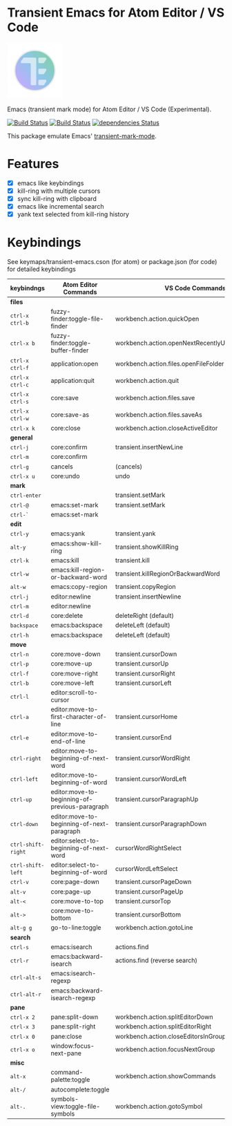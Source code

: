 # Transient Emacs for Atom Editor / VS Code

<img src="https://raw.githubusercontent.com/yasuyuky/transient-emacs/master/image/icon.png" width="128px">

Emacs (transient mark mode) for Atom Editor / VS Code (Experimental).

[![Build Status](https://travis-ci.org/yasuyuky/transient-emacs.svg)](https://travis-ci.org/yasuyuky/transient-emacs)
[![Build Status](https://dev.azure.com/yasuyuky/transient-emacs/_apis/build/status/yasuyuky.transient-emacs?branchName=master)](https://dev.azure.com/yasuyuky/transient-emacs/_build/latest?definitionId=1&branchName=master)
[![dependencies Status](https://david-dm.org/yasuyuky/transient-emacs/status.svg)](https://david-dm.org/yasuyuky/transient-emacs)

This package emulate Emacs'
[transient-mark-mode](http://www.emacswiki.org/emacs/TransientMarkMode).

# Features

- [x] emacs like keybindings
- [x] kill-ring with multiple cursors
- [x] sync kill-ring with clipboard
- [x] emacs like incremental search
- [x] yank text selected from kill-ring history

# Keybindings

See keymaps/transient-emacs.cson (for atom) or package.json (for code) for detailed keybindings

| keybindngs         | Atom Editor Commands                           | VS Code Commands                                   |
| ------------------ | ---------------------------------------------- | -------------------------------------------------- |
| **files**          |                                                |                                                    |
| `ctrl-x ctrl-b`    | fuzzy-finder:toggle-file-finder                | workbench.action.quickOpen                         |
| `ctrl-x b`         | fuzzy-finder:toggle-buffer-finder              | workbench.action.openNextRecentlyUsedEditorInGroup |
| `ctrl-x ctrl-f`    | application:open                               | workbench.action.files.openFileFolder              |
| `ctrl-x ctrl-c`    | application:quit                               | workbench.action.quit                              |
| `ctrl-x ctrl-s`    | core:save                                      | workbench.action.files.save                        |
| `ctrl-x ctrl-w`    | core:save-as                                   | workbench.action.files.saveAs                      |
| `ctrl-x k`         | core:close                                     | workbench.action.closeActiveEditor                 |
| **general**        |                                                |                                                    |
| `ctrl-j`           | core:confirm                                   | transient.insertNewLine                            |
| `ctrl-m`           | core:confirm                                   |                                                    |
| `ctrl-g`           | cancels                                        | (cancels)                                          |
| `ctrl-x u`         | core:undo                                      | undo                                               |
| **mark**           |                                                |                                                    |
| `ctrl-enter`       |                                                | transient.setMark                                  |
| `ctrl-@`           | emacs:set-mark                                 | transient.setMark                                  |
| `` ctrl-` ``       | emacs:set-mark                                 |                                                    |
| **edit**           |                                                |                                                    |
| `ctrl-y`           | emacs:yank                                     | transient.yank                                     |
| `alt-y`            | emacs:show-kill-ring                           | transient.showKillRing                             |
| `ctrl-k`           | emacs:kill                                     | transient.kill                                     |
| `ctrl-w`           | emacs:kill-region-or-backward-word             | transient.killRegionOrBackwardWord                 |
| `alt-w`            | emacs:copy-region                              | transient.copyRegion                               |
| `ctrl-j`           | editor:newline                                 | transient.insertNewline                            |
| `ctrl-m`           | editor:newline                                 |                                                    |
| `ctrl-d`           | core:delete                                    | deleteRight (default)                              |
| `backspace`        | emacs:backspace                                | deleteLeft (default)                               |
| `ctrl-h`           | emacs:backspace                                | deleteLeft (default)                               |
| **move**           |                                                |                                                    |
| `ctrl-n`           | core:move-down                                 | transient.cursorDown                               |
| `ctrl-p`           | core:move-up                                   | transient.cursorUp                                 |
| `ctrl-f`           | core:move-right                                | transient.cursorRight                              |
| `ctrl-b`           | core:move-left                                 | transient.cursorLeft                               |
| `ctrl-l`           | editor:scroll-to-cursor                        |                                                    |
| `ctrl-a`           | editor:move-to-first-character-of-line         | transient.cursorHome                               |
| `ctrl-e`           | editor:move-to-end-of-line                     | transient.cursorEnd                                |
| `ctrl-right`       | editor:move-to-beginning-of-next-word          | transient.cursorWordRight                          |
| `ctrl-left`        | editor:move-to-beginning-of-word               | transient.cursorWordLeft                           |
| `ctrl-up`          | editor:move-to-beginning-of-previous-paragraph | transient.cursorParagraphUp                        |
| `ctrl-down`        | editor:move-to-beginning-of-next-paragraph     | transient.cursorParagraphDown                      |
| `ctrl-shift-right` | editor:select-to-beginning-of-next-word        | cursorWordRightSelect                              |
| `ctrl-shift-left`  | editor:select-to-beginning-of-word             | cursorWordLeftSelect                               |
| `ctrl-v`           | core:page-down                                 | transient.cursorPageDown                           |
| `alt-v`            | core:page-up                                   | transient.cursorPageUp                             |
| `alt-<`            | core:move-to-top                               | transient.cursorTop                                |
| `alt->`            | core:move-to-bottom                            | transient.cursorBottom                             |
| `alt-g g`          | go-to-line:toggle                              | workbench.action.gotoLine                          |
| **search**         |                                                |                                                    |
| `ctrl-s`           | emacs:isearch                                  | actions.find                                       |
| `ctrl-r`           | emacs:backward-isearch                         | actions.find (reverse search)                      |
| `ctrl-alt-s`       | emacs:isearch-regexp                           |                                                    |
| `ctrl-alt-r`       | emacs:backward-isearch-regexp                  |                                                    |
| **pane**           |                                                |                                                    |
| `ctrl-x 2`         | pane:split-down                                | workbench.action.splitEditorDown                   |
| `ctrl-x 3`         | pane:split-right                               | workbench.action.splitEditorRight                  |
| `ctrl-x 0`         | pane:close                                     | workbench.action.closeEditorsInGroup               |
| `ctrl-x o`         | window:focus-next-pane                         | workbench.action.focusNextGroup                    |
| **misc**           |                                                |                                                    |
| `alt-x`            | command-palette:toggle                         | workbench.action.showCommands                      |
| `alt-/`            | autocomplete:toggle                            |                                                    |
| `alt-.`            | symbols-view:toggle-file-symbols               | workbench.action.gotoSymbol                        |
